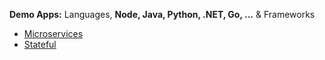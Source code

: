 **Demo Apps:** Languages, **Node, Java, Python, .NET, Go, ...** & Frameworks
* [Microservices](../Patterns/microservices-demo.md)
* [Stateful](../Patterns/Stateful.md) 





